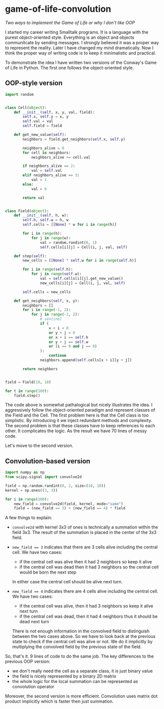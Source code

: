 # game-of-life-convolution

*Two ways to implement the Game of Life or why I don't like OOP*

I started my career writing Smalltalk programs. It is a language with the purest object-oriented style. Everything is an object and objects communitcate by sending messages. I strongly believed it was a proper way to represent the reality. Later I have changed my mind dramatically. Now I think the proper way of writing code is to keep it minimalistic and practical.

To demonstrate the idea I have written two versions of the Conway's Game of Life in Python. The first one follows the object-oriented style.

## OOP-style version

```python
import random


class Cell(object):
    def __init__(self, x, y, val, field):
        self.x, self.y = x, y
        self.val = val
        self.field = field

    def get_new_value(self):
        neighbors = field.get_neighbors(self.x, self.y)

        neighbors_alive = 0
        for cell in neighbors:
            neighbors_alive += cell.val

        if neighbors_alive == 2:
            val = self.val
        elif neighbors_alive == 3:
            val = 1
        else:
            val = 0

        return val


class Field(object):
    def __init__(self, h, w):
        self.h, self.w = h, w
        self.cells = [[None] * w for i in range(h)]

        for i in range(h):
            for j in range(w):
                val = random.randint(0, 1)
                self.cells[i][j] = Cell(i, j, val, self)

    def step(self):
        new_cells = [[None] * self.w for i in range(self.h)]

        for i in range(self.h):
            for j in range(self.w):
                val = self.cells[i][j].get_new_value()
                new_cells[i][j] = Cell(i, j, val, self)

        self.cells = new_cells

    def get_neighbors(self, x, y):
        neighbors = []
        for i in range(-1, 2):
            for j in range(-1, 2):
                # sentinel
                if (
                    x + i < 0
                    or y + j < 0
                    or x + i == self.h
                    or y + j == self.w
                    or (i == 0 and j == 0)
                ):
                    continue
                neighbors.append(self.cells[x + i][y + j])

        return neighbors


field = Field(10, 10)

for t in range(100):
    field.step()
```

The code above is somewhat pathalogical but nicely illustrates the idea. I aggressively follow the object-oriented paradigm and represent classes of the Field and the Cell. The first problem here is that the Cell class is too simplistic. By introducing it we inject redundant methods and complexity. The second problem is that these classes have to keep references to each other. It complicates the logic. As the result we have 70 lines of messy code.

Let's move to the second version.

## Convolution-based version

```python
import numpy as np
from scipy.signal import convolve2d

field = np.random.randint(0, 2, size=(10, 10))
kernel = np.ones((3, 3))

for i in range(100):
    new_field = convolve2d(field, kernel, mode="same")
    field = (new_field == 3) + (new_field == 4) * field
```

A few things to explain:

- `convolve2d` with kernel 3x3 of ones is technically a summation within the field 3x3. The result of the summation is placed in the center of the 3x3 field.
- `new_field == 3` indicates that there are 3 cells alive including the central cell. We have two cases:

    * if the central cell was alive then it had 2 neighbors so keep it alive
    * if the central cell was dead then it had 3 neighbors so the central cell would be born the next step

    In either case the central cell should be alive next turn.
- `new_field == 4` indicates there are 4 cells alive including the central cell. We have two cases:

    * if the central cell was alive, then it had 3 neighbors so keep it alive next turn
    * if the central cell was dead, then it had 4 neighbors thus it should be dead next turn

    There is not enough information in the convolved field to distinguish between the two cases above. So we have to look back at the previous state to check if the central cell was alive or not. We do it implicitly by multiplying the convolved field by the previous state of the field.

So, that's it. 9 lines of code to do the same job. The key differences to the previous OOP version:
- we don't really need the cell as a separate class, it is just binary value
- the field is nicely represented by a binary 2D matrix
- the whole logic for the local summation can be represented as convolution operator

Moreover, the second version is more efficient. Convolution uses matrix dot product implicitly which is faster then just summation.

